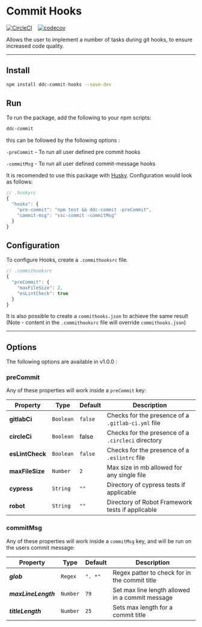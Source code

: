 # Commit Hooks

[![CircleCI](https://circleci.com/gh/lukebrobbs/commit-hooks.svg?style=svg)](https://circleci.com/gh/lukebrobbs/commit-hooks) &nbsp;&nbsp;&nbsp;[![codecov](https://codecov.io/gh/lukebrobbs/commit-hooks/branch/master/graph/badge.svg)](https://codecov.io/gh/lukebrobbs/commit-hooks)

Allows the user to implement a number of tasks during git hooks, to ensure increased code quality.

---

## Install

```sh
npm install ddc-commit-hooks --save-dev
```

## Run

To run the package, add the following to your npm scripts:

```sh
ddc-commit
```

this can be followed by the following options :

`-preCommit` - To run all user defined pre commit hooks

`-commitMsg` - To run all user defined commit-message hooks

It is recomended to use this package with [Husky](https://github.com/typicode/husky). Configuration would look as follows:

```js
// .huskyrc
{
  "hooks": {
    "pre-commit": "npm test && ddc-commit -preCommit",
    "commit-msg": "ssc-commit -commitMsg"
  }
}
```

## Configuration

To configure Hooks, create a `.commithooksrc` file.

```js
// .commithooksrc
{
  "preCommit": {
    "maxFileSize": 2,
    "esLintCheck": true
  }
}
```

It is also possible to create a `commithooks.json` to achieve the same result (Note - content in the `.commithooksrc` file will override `commithooks.json`)

---

## Options

The following options are available in v1.0.0 :

### preCommit

Any of these properties will work inside a `preCommit` key:

| Property        | Type      | Default | Description                                        |
| --------------- | --------- | ------- | -------------------------------------------------- |
| **gitlabCi**    | `Boolean` | `false` | Checks for the presence of a `.gitlab-ci.yml` file |
| **circleCi**    | `Boolean` | false   | Checks for the presence of a `.circleci` directory |
| **esLintCheck** | `Boolean` | `false` | Checks for the presence of a `.eslintrc` file      |
| **maxFileSize** | `Number`  | `2`     | Max size in mb allowed for any single file         |
| **cypress**     | `String`  | `""`    | Directory of cypress tests if applicable           |
| **robot**       | `String`  | `""`    | Directory of Robot Framework tests if applicable   |

### commitMsg

Any of these properties will work inside a `commitMsg` key, and will be run on the users commit message:

| Property            | Type     | Default | Description                                     |
| ------------------- | -------- | ------- | ----------------------------------------------- |
| **_glob_**          | `Regex`  | `". *"` | Regex patter to check for in the commit title   |
| **_maxLineLength_** | `Number` | `79`    | Set max line length allowed in a commit message |
| **_titleLength_**   | `Number` | `25`    | Sets max length for a commit title              |
